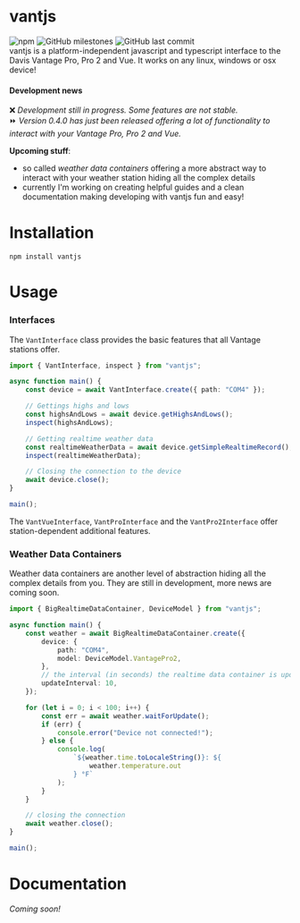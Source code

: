 # vantjs

![npm](https://img.shields.io/npm/v/vantjs) ![GitHub milestones](https://img.shields.io/github/milestones/all/harrydehix/vantjs) ![GitHub last commit](https://img.shields.io/github/last-commit/harrydehix/vantjs)<br>
vantjs is a platform-independent javascript and typescript interface to the Davis Vantage Pro, Pro 2 and Vue. It works on any linux, windows or osx device!

#### Development news

❌ _Development still in progress. Some features are not stable._ <br>
⏩ _Version 0.4.0 has just been released offering a lot of functionality to interact with your Vantage Pro, Pro 2 and Vue._

**Upcoming stuff**:

-   so called _weather data containers_ offering a more abstract way to interact with your weather station hiding
    all the complex details
-   currently I'm working on creating helpful guides and a clean documentation making developing with vantjs fun and easy!

# Installation

```
npm install vantjs
```

# Usage

### Interfaces

The `VantInterface` class provides the basic features that all Vantage stations offer.

```typescript
import { VantInterface, inspect } from "vantjs";

async function main() {
    const device = await VantInterface.create({ path: "COM4" });

    // Gettings highs and lows
    const highsAndLows = await device.getHighsAndLows();
    inspect(highsAndLows);

    // Getting realtime weather data
    const realtimeWeatherData = await device.getSimpleRealtimeRecord();
    inspect(realtimeWeatherData);

    // Closing the connection to the device
    await device.close();
}

main();
```

The `VantVueInterface`, `VantProInterface` and the `VantPro2Interface` offer station-dependent additional features.

### Weather Data Containers

Weather data containers are another level of abstraction hiding all the complex details from you. They are still in development, more news are coming soon.

```ts
import { BigRealtimeDataContainer, DeviceModel } from "vantjs";

async function main() {
    const weather = await BigRealtimeDataContainer.create({
        device: {
            path: "COM4",
            model: DeviceModel.VantagePro2,
        },
        // the interval (in seconds) the realtime data container is updated
        updateInterval: 10,
    });

    for (let i = 0; i < 100; i++) {
        const err = await weather.waitForUpdate();
        if (err) {
            console.error("Device not connected!");
        } else {
            console.log(
                `${weather.time.toLocaleString()}: ${
                    weather.temperature.out
                } °F`
            );
        }
    }

    // closing the connection
    await weather.close();
}

main();
```

# Documentation

_Coming soon!_

